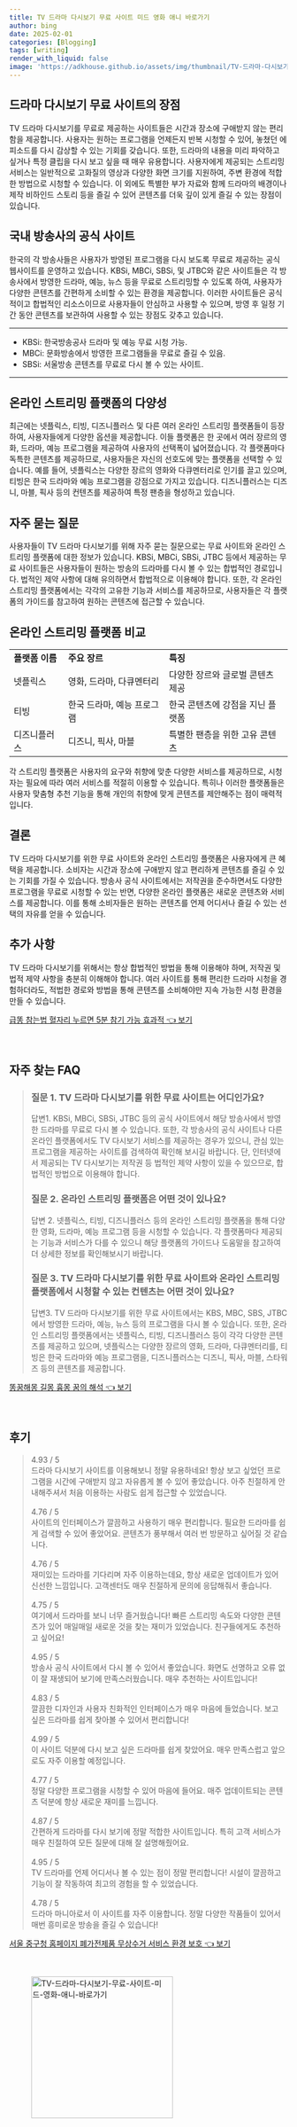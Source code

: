 ```yaml
---
title: TV 드라마 다시보기 무료 사이트 미드 영화 애니 바로가기
author: bing
date: 2025-02-01
categories: [Blogging]
tags: [writing]
render_with_liquid: false
image: 'https://adkhouse.github.io/assets/img/thumbnail/TV-드라마-다시보기-무료-사이트-미드-영화-애니-바로가기.webp'
---
```



<h2 id='드라마 다시보기 무료 사이트의 장점'>드라마 다시보기 무료 사이트의 장점</h2>

<p>TV 드라마 다시보기를 무료로 제공하는 사이트들은 시간과 장소에 구애받지 않는 편리함을 제공합니다. 사용자는 원하는 프로그램을 언제든지 반복 시청할 수 있어, 놓쳤던 에피소드를 다시 감상할 수 있는 기회를 갖습니다. 또한, 드라마의 내용을 미리 파악하고 싶거나 특정 클립을 다시 보고 싶을 때 매우 유용합니다. 사용자에게 제공되는 스트리밍 서비스는 일반적으로 고화질의 영상과 다양한 화면 크기를 지원하여, 주변 환경에 적합한 방법으로 시청할 수 있습니다. 이 외에도 특별한 부가 자료와 함께 드라마의 배경이나 제작 비하인드 스토리 등을 즐길 수 있어 콘텐츠를 더욱 깊이 있게 즐길 수 있는 장점이 있습니다.</p>

<h2 id='국내 방송사의 공식 사이트'>국내 방송사의 공식 사이트</h2>

<p>한국의 각 방송사들은 사용자가 방영된 프로그램을 다시 보도록 무료로 제공하는 공식 웹사이트를 운영하고 있습니다. KBSi, MBCi, SBSi, 및 JTBC와 같은 사이트들은 각 방송사에서 방영한 드라마, 예능, 뉴스 등을 무료로 스트리밍할 수 있도록 하여, 사용자가 다양한 콘텐츠를 간편하게 소비할 수 있는 환경을 제공합니다. 이러한 사이트들은 공식적이고 합법적인 리소스이므로 사용자들이 안심하고 사용할 수 있으며, 방영 후 일정 기간 동안 콘텐츠를 보관하여 사용할 수 있는 장점도 갖추고 있습니다.</p>

<hr />

<ul>
    <li>KBSi: 한국방송공사 드라마 및 예능 무료 시청 가능.</li>
    <li>MBCi: 문화방송에서 방영한 프로그램들을 무료로 즐길 수 있음.</li>
    <li>SBSi: 서울방송 콘텐츠를 무료로 다시 볼 수 있는 사이트.</li>
</ul>

<hr />

<h2 id='온라인 스트리밍 플랫폼의 다양성'>온라인 스트리밍 플랫폼의 다양성</h2>

<p>최근에는 넷플릭스, 티빙, 디즈니플러스 및 다른 여러 온라인 스트리밍 플랫폼들이 등장하여, 사용자들에게 다양한 옵션을 제공합니다. 이들 플랫폼은 한 곳에서 여러 장르의 영화, 드라마, 예능 프로그램을 제공하여 사용자의 선택폭이 넓어졌습니다. 각 플랫폼마다 독특한 콘텐츠를 제공하므로, 사용자들은 자신의 선호도에 맞는 플랫폼을 선택할 수 있습니다. 예를 들어, 넷플릭스는 다양한 장르의 영화와 다큐멘터리로 인기를 끌고 있으며, 티빙은 한국 드라마와 예능 프로그램을 강점으로 가지고 있습니다. 디즈니플러스는 디즈니, 마블, 픽사 등의 컨텐츠를 제공하여 특정 팬층을 형성하고 있습니다.</p>

<h2 id='자주 묻는 질문'>자주 묻는 질문</h2>

<p>사용자들이 TV 드라마 다시보기를 위해 자주 묻는 질문으로는 무료 사이트와 온라인 스트리밍 플랫폼에 대한 정보가 있습니다. KBSi, MBCi, SBSi, JTBC 등에서 제공하는 무료 사이트들은 사용자들이 원하는 방송의 드라마를 다시 볼 수 있는 합법적인 경로입니다. 법적인 제약 사항에 대해 유의하면서 합법적으로 이용해야 합니다. 또한, 각 온라인 스트리밍 플랫폼에서는 각각의 고유한 기능과 서비스를 제공하므로, 사용자들은 각 플랫폼의 가이드를 참고하여 원하는 콘텐츠에 접근할 수 있습니다.</p>

<h2 id='온라인 스트리밍 플랫폼 비교'>온라인 스트리밍 플랫폼 비교</h2>

<table>
    <tr>
        <td><b>플랫폼 이름</b></td>
        <td><b>주요 장르</b></td>
        <td><b>특징</b></td>
    </tr>
    <tr>
        <td>넷플릭스</td>
        <td>영화, 드라마, 다큐멘터리</td>
        <td>다양한 장르와 글로벌 콘텐츠 제공</td>
    </tr>
    <tr>
        <td>티빙</td>
        <td>한국 드라마, 예능 프로그램</td>
        <td>한국 콘텐츠에 강점을 지닌 플랫폼</td>
    </tr>
    <tr>
        <td>디즈니플러스</td>
        <td>디즈니, 픽사, 마블</td>
        <td>특별한 팬층을 위한 고유 콘텐츠</td>
    </tr>
</table>

<p>각 스트리밍 플랫폼은 사용자의 요구와 취향에 맞춘 다양한 서비스를 제공하므로, 시청자는 필요에 따라 여러 서비스를 적절히 이용할 수 있습니다. 특히나 이러한 플랫폼들은 사용자 맞춤형 추천 기능을 통해 개인의 취향에 맞게 콘텐츠를 제안해주는 점이 매력적입니다.</p>

<h2 id='결론'>결론</h2>

<p>TV 드라마 다시보기를 위한 무료 사이트와 온라인 스트리밍 플랫폼은 사용자에게 큰 혜택을 제공합니다. 소비자는 시간과 장소에 구애받지 않고 편리하게 콘텐츠를 즐길 수 있는 기회를 가질 수 있습니다. 방송사 공식 사이트에서는 저작권을 준수하면서도 다양한 프로그램을 무료로 시청할 수 있는 반면, 다양한 온라인 플랫폼은 새로운 콘텐츠와 서비스를 제공합니다. 이를 통해 소비자들은 원하는 콘텐츠를 언제 어디서나 즐길 수 있는 선택의 자유를 얻을 수 있습니다.</p>

<h2 id='추가 사항'>추가 사항</h2>

<p>TV 드라마 다시보기를 위해서는 항상 합법적인 방법을 통해 이용해야 하며, 저작권 및 법적 제약 사항을 충분히 이해해야 합니다. 여러 사이트를 통해 편리한 드라마 시청을 경험하더라도, 적법한 경로와 방법을 통해 콘텐츠를 소비해야만 지속 가능한 시청 환경을 만들 수 있습니다.</p>


<p><a class="click-button" title="급똥 참는법 혈자리 누르면 5분 참기 가능 효과적" href="https://adkhouse.github.io/posts/%EA%B8%89%EB%98%A5-%EC%B0%B8%EB%8A%94%EB%B2%95-%ED%98%88%EC%9E%90%EB%A6%AC-%EB%88%84%EB%A5%B4%EB%A9%B4-5%EB%B6%84-%EC%B0%B8%EA%B8%B0-%EA%B0%80%EB%8A%A5-%ED%9A%A8%EA%B3%BC%EC%A0%81/" rel="dofollow">급똥 참는법 혈자리 누르면 5분 참기 가능 효과적 👈 보기</a></p><br>
<h2 id='자주_찾는_FAQ'>자주 찾는 FAQ</h2>
<div itemscope="" itemtype="https://schema.org/FAQPage"> 
<blockquote> 
<div itemscope="" itemprop="mainEntity" itemtype="https://schema.org/Question"> 
<h3 itemprop="name">질문 1. TV 드라마 다시보기를 위한 무료 사이트는 어디인가요?</h3> 
<div itemscope="" itemprop="acceptedAnswer" itemtype="https://schema.org/Answer"> 
<span itemprop="text"> 
<p>답변1. KBSi, MBCi, SBSi, JTBC 등의 공식 사이트에서 해당 방송사에서 방영한 드라마를 무료로 다시 볼 수 있습니다. 또한, 각 방송사의 공식 사이트나 다른 온라인 플랫폼에서도 TV 다시보기 서비스를 제공하는 경우가 있으니, 관심 있는 프로그램을 제공하는 사이트를 검색하여 확인해 보시길 바랍니다. 단, 인터넷에서 제공되는 TV 다시보기는 저작권 등 법적인 제약 사항이 있을 수 있으므로, 합법적인 방법으로 이용해야 합니다.</p> 
</span> 
</div> 
</div> 

<div itemscope="" itemprop="mainEntity" itemtype="https://schema.org/Question"> 
<h3 itemprop="name">질문 2. 온라인 스트리밍 플랫폼은 어떤 것이 있나요?</h3> 
<div itemscope="" itemprop="acceptedAnswer" itemtype="https://schema.org/Answer"> 
<span itemprop="text"> 
<p>답변 2. 넷플릭스, 티빙, 디즈니플러스 등의 온라인 스트리밍 플랫폼을 통해 다양한 영화, 드라마, 예능 프로그램 등을 시청할 수 있습니다. 각 플랫폼마다 제공되는 기능과 서비스가 다를 수 있으니 해당 플랫폼의 가이드나 도움말을 참고하여 더 상세한 정보를 확인해보시기 바랍니다.</p> 
</span> 
</div> 
</div> 

<div itemscope="" itemprop="mainEntity" itemtype="https://schema.org/Question"> 
<h3 itemprop="name">질문 3. TV 드라마 다시보기를 위한 무료 사이트와 온라인 스트리밍 플랫폼에서 시청할 수 있는 컨텐츠는 어떤 것이 있나요?</h3> 
<div itemscope="" itemprop="acceptedAnswer" itemtype="https://schema.org/Answer"> 
<span itemprop="text"> 
<p>답변3. TV 드라마 다시보기를 위한 무료 사이트에서는 KBS, MBC, SBS, JTBC에서 방영한 드라마, 예능, 뉴스 등의 프로그램을 다시 볼 수 있습니다. 또한, 온라인 스트리밍 플랫폼에서는 넷플릭스, 티빙, 디즈니플러스 등이 각각 다양한 콘텐츠를 제공하고 있으며, 넷플릭스는 다양한 장르의 영화, 드라마, 다큐멘터리를, 티빙은 한국 드라마와 예능 프로그램을, 디즈니플러스는 디즈니, 픽사, 마블, 스타워즈 등의 콘텐츠를 제공합니다.</p> 
</span> 
</div> 
</div> 

</blockquote> 
</div>
<p><a class="click-button" title="똥꿈해몽 길몽 흉몽 꿈의 해석" href="https://adkhouse.github.io/posts/%EB%98%A5%EA%BF%88%ED%95%B4%EB%AA%BD-%EA%B8%B8%EB%AA%BD-%ED%9D%89%EB%AA%BD-%EA%BF%88%EC%9D%98-%ED%95%B4%EC%84%9D/" rel="dofollow">똥꿈해몽 길몽 흉몽 꿈의 해석 👈 보기</a></p><br>
<h2 id='후기'>후기</h2>
<div itemscope itemtype="https://schema.org/Product">
  <blockquote>
  <div itemprop="review" itemscope itemtype="https://schema.org/Review">
      <div itemprop="reviewRating" itemscope itemtype="https://schema.org/Rating"> <span itemprop="ratingValue">4.93</span> / <span itemprop="bestRating">5</span> </div>
      <span itemprop="reviewBody">드라마 다시보기 사이트를 이용해보니 정말 유용하네요! 항상 보고 싶었던 프로그램을 시간에 구애받지 않고 자유롭게 볼 수 있어 좋았습니다. 아주 친절하게 안내해주셔서 처음 이용하는 사람도 쉽게 접근할 수 있었습니다.</span>
  </div>
  <br>
  <div itemprop="review" itemscope itemtype="https://schema.org/Review">
      <div itemprop="reviewRating" itemscope itemtype="https://schema.org/Rating"> <span itemprop="ratingValue">4.76</span> / <span itemprop="bestRating">5</span> </div>
      <span itemprop="reviewBody">사이트의 인터페이스가 깔끔하고 사용하기 매우 편리합니다. 필요한 드라마를 쉽게 검색할 수 있어 좋았어요. 콘텐츠가 풍부해서 여러 번 방문하고 싶어질 것 같습니다.</span>
  </div>
  <br>
  <div itemprop="review" itemscope itemtype="https://schema.org/Review">
      <div itemprop="reviewRating" itemscope itemtype="https://schema.org/Rating"> <span itemprop="ratingValue">4.76</span> / <span itemprop="bestRating">5</span> </div>
      <span itemprop="reviewBody">재미있는 드라마를 기다리며 자주 이용하는데요, 항상 새로운 업데이트가 있어 신선한 느낌입니다. 고객센터도 매우 친절하게 문의에 응답해줘서 좋습니다.</span>
  </div>
  <br>
  <div itemprop="review" itemscope itemtype="https://schema.org/Review">
      <div itemprop="reviewRating" itemscope itemtype="https://schema.org/Rating"> <span itemprop="ratingValue">4.75</span> / <span itemprop="bestRating">5</span> </div>
      <span itemprop="reviewBody">여기에서 드라마를 보니 너무 즐거웠습니다! 빠른 스트리밍 속도와 다양한 콘텐츠가 있어 매일매일 새로운 것을 찾는 재미가 있었습니다. 친구들에게도 추천하고 싶어요!</span>
  </div>
  <br>
  <div itemprop="review" itemscope itemtype="https://schema.org/Review">
      <div itemprop="reviewRating" itemscope itemtype="https://schema.org/Rating"> <span itemprop="ratingValue">4.95</span> / <span itemprop="bestRating">5</span> </div>
      <span itemprop="reviewBody">방송사 공식 사이트에서 다시 볼 수 있어서 좋았습니다. 화면도 선명하고 오류 없이 잘 재생되어 보기에 만족스러웠습니다. 매우 추천하는 사이트입니다!</span>
  </div>
  <br>
  <div itemprop="review" itemscope itemtype="https://schema.org/Review">
      <div itemprop="reviewRating" itemscope itemtype="https://schema.org/Rating"> <span itemprop="ratingValue">4.83</span> / <span itemprop="bestRating">5</span> </div>
      <span itemprop="reviewBody">깔끔한 디자인과 사용자 친화적인 인터페이스가 매우 마음에 들었습니다. 보고 싶은 드라마를 쉽게 찾아볼 수 있어서 편리합니다!</span>
  </div>
  <br>
  <div itemprop="review" itemscope itemtype="https://schema.org/Review">
      <div itemprop="reviewRating" itemscope itemtype="https://schema.org/Rating"> <span itemprop="ratingValue">4.99</span> / <span itemprop="bestRating">5</span> </div>
      <span itemprop="reviewBody">이 사이트 덕분에 다시 보고 싶은 드라마를 쉽게 찾았어요. 매우 만족스럽고 앞으로도 자주 이용할 예정입니다.</span>
  </div>
  <br>
  <div itemprop="review" itemscope itemtype="https://schema.org/Review">
      <div itemprop="reviewRating" itemscope itemtype="https://schema.org/Rating"> <span itemprop="ratingValue">4.77</span> / <span itemprop="bestRating">5</span> </div>
      <span itemprop="reviewBody">정말 다양한 프로그램을 시청할 수 있어 마음에 들어요. 매주 업데이트되는 콘텐츠 덕분에 항상 새로운 재미를 느낍니다.</span>
  </div>
  <br>
  <div itemprop="review" itemscope itemtype="https://schema.org/Review">
      <div itemprop="reviewRating" itemscope itemtype="https://schema.org/Rating"> <span itemprop="ratingValue">4.87</span> / <span itemprop="bestRating">5</span> </div>
      <span itemprop="reviewBody">간편하게 드라마를 다시 보기에 정말 적합한 사이트입니다. 특히 고객 서비스가 매우 친절하여 모든 질문에 대해 잘 설명해줬어요.</span>
  </div>
  <br>
  <div itemprop="review" itemscope itemtype="https://schema.org/Review">
      <div itemprop="reviewRating" itemscope itemtype="https://schema.org/Rating"> <span itemprop="ratingValue">4.95</span> / <span itemprop="bestRating">5</span> </div>
      <span itemprop="reviewBody">TV 드라마를 언제 어디서나 볼 수 있는 점이 정말 편리합니다! 시설이 깔끔하고 기능이 잘 작동하여 최고의 경험을 할 수 있었습니다.</span>
  </div>
  <br>
  <div itemprop="review" itemscope itemtype="https://schema.org/Review">
      <div itemprop="reviewRating" itemscope itemtype="https://schema.org/Rating"> <span itemprop="ratingValue">4.78</span> / <span itemprop="bestRating">5</span> </div>
      <span itemprop="reviewBody">드라마 마니아로서 이 사이트를 자주 이용합니다. 정말 다양한 작품들이 있어서 매번 흥미로운 방송을 즐길 수 있습니다!</span>
  </div>
  </blockquote>
</div>
<p><a class="click-button" title="서울 중구청 홈페이지 폐가전제품 무상수거 서비스 환경 보호" href="https://adkhouse.github.io/posts/%EC%84%9C%EC%9A%B8-%EC%A4%91%EA%B5%AC%EC%B2%AD-%ED%99%88%ED%8E%98%EC%9D%B4%EC%A7%80-%ED%8F%90%EA%B0%80%EC%A0%84%EC%A0%9C%ED%92%88-%EB%AC%B4%EC%83%81%EC%88%98%EA%B1%B0-%EC%84%9C%EB%B9%84%EC%8A%A4-%ED%99%98%EA%B2%BD-%EB%B3%B4%ED%98%B8/" rel="dofollow">서울 중구청 홈페이지 폐가전제품 무상수거 서비스 환경 보호 👈 보기</a></p><br>
<figure class="image"><img src="https://adkhouse.github.io/assets/img/thumbnail/TV-드라마-다시보기-무료-사이트-미드-영화-애니-바로가기.webp" alt="TV-드라마-다시보기-무료-사이트-미드-영화-애니-바로가기" width="256" height="256"></figure>